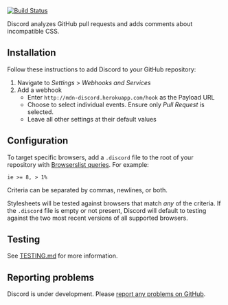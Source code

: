 [![Build Status](https://travis-ci.org/mdn/discord.svg?branch=master)](https://travis-ci.org/mdn/discord)

Discord analyzes GitHub pull requests and adds comments about incompatible CSS.

## Installation

Follow these instructions to add Discord to your GitHub repository:

1. Navigate to *Settings* > *Webhooks and Services*
2. Add a webhook
    * Enter `http://mdn-discord.herokuapp.com/hook` as the Payload URL
    * Choose to select individual events. Ensure only *Pull Request* is
      selected.
    * Leave all other settings at their default values

## Configuration

To target specific browsers, add a `.discord` file to the root of your
repository with [Browserslist queries](https://github.com/ai/browserslist#queries).
For example:

`ie >= 8, > 1%`

Criteria can be separated by commas, newlines, or both.

Stylesheets will be tested against browsers that match *any* of the criteria.
If the `.discord` file is empty or not present, Discord will default to testing
against the two most recent versions of all supported browsers.

## Testing

See [TESTING.md](docs/TESTING.md) for more information.

## Reporting problems

Discord is under development. Please [report any problems on GitHub](https://github.com/mdn/discord/issues).
